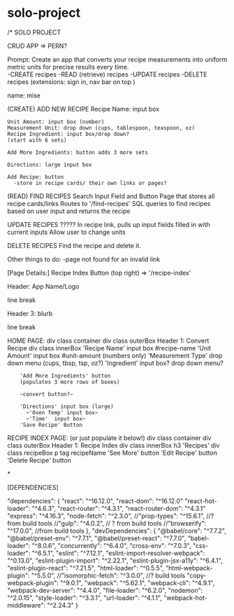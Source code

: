 # solo-project

/\*
SOLO PROJECT

CRUD APP => PERN?

Prompt:
Create an app that converts your recipe measurements into uniform metric units for precise results every time.  
 -CREATE recipes
-READ (retrieve) recipes
-UPDATE recipes
-DELETE recipes
(extensions: sign in, nav bar on top )

name: mise

(CREATE) ADD NEW RECIPE
Recipe Name: input box

    Unit Amount: input box (number)
    Measurement Unit: drop down (cups, tablespoon, teaspoon, oz)
    Recipe Ingredient: input box/drop down?
    (start with 6 sets)

    Add More Ingredients: button adds 3 more sets

    Directions: large input box

    Add Recipe: button
      -store in recipe cards/ their own links or pages?

(READ) FIND RECIPES
Search Input Field and Button
Page that stores all recipe cards/links
Routes to '/find-recipes'
SQL queries to find recipes based on user input and returns the recipe

UPDATE RECIPES ?????
In recipe link, pulls up input fields filled in with current inputs
Allow user to change units

DELETE RECIPES
Find the recipe and delete it.

Other things to do:
-page not found for an invalid link

[Page Details:]
Recipe Index Button (top right) => '/recipe-index'

Header: App Name/Logo

line break

Header 3: blurb

line break

HOME PAGE:
div class container
div class outerBox
Header 1: Convert Recipe
div class innerBox
'Recipe Name' input box #recipe-name
'Unit Amount' input box #unit-amount (numbers only)
'Measurement Type' drop down menu (cups, tbsp, tsp, oz?)
'Ingredient' input box? drop down menu?

        'Add More Ingredients' button
        (populates 3 more rows of boxes)

        ~convert button?~

        'Directions' input box (large)
          ~'Oven Temp' input box~
          ~'Time'  input box~
        'Save Recipe' Button

RECIPE INDEX PAGE: (or just populate it below!)
div class container
div class outerBox
Header 1: Recipe Index
div class innerBox
h3 'Recipes'
div class recipeBox
p tag recipeName
'See More' button
'Edit Recipe' button
'Delete Recipe' button

\*

[DEPENDENCIES]

"dependencies": {
"react": "^16.12.0",
"react-dom": "^16.12.0"
"react-hot-loader": "^4.6.3",
"react-router": "^4.3.1",
"react-router-dom": "^4.3.1"
"express": "^4.16.3",
"node-fetch": "^2.3.0",
//"prop-types": "^15.6.1", //? from build tools
//"gulp": "^4.0.2", // ? from build tools
//"browserify": "^17.0.0", //from build tools
},
"devDependencies": {
"@babel/core": "^7.7.2",
"@babel/preset-env": "^7.7.1",
"@babel/preset-react": "^7.7.0",
"babel-loader": "^8.0.6",
"concurrently": "^6.4.0",
"cross-env": "^7.0.3",
"css-loader": "^6.5.1",
"eslint": "^7.12.1",
"eslint-import-resolver-webpack": "^0.13.0",
"eslint-plugin-import": "^2.22.1",
"eslint-plugin-jsx-a11y": "^6.4.1",
"eslint-plugin-react": "^7.21.5",
"html-loader": "^0.5.5",
"html-webpack-plugin": "^5.5.0",
//"isomorphic-fetch": "^3.0.0", //? build tools
"copy-webpack-plugin": "^9.0.1",
"webpack": "^5.62.1",
"webpack-cli": "^4.9.1",
"webpack-dev-server": "^4.4.0",
"file-loader": "^6.2.0",
"nodemon": "^2.0.15",
"style-loader": "^3.3.1",
"url-loader": "^4.1.1",
"webpack-hot-middleware": "^2.24.3"
}
